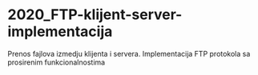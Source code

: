 # 2020_FTP-klijent-server-implementacija
Prenos fajlova izmedju klijenta i servera. Implementacija FTP protokola sa prosirenim funkcionalnostima
